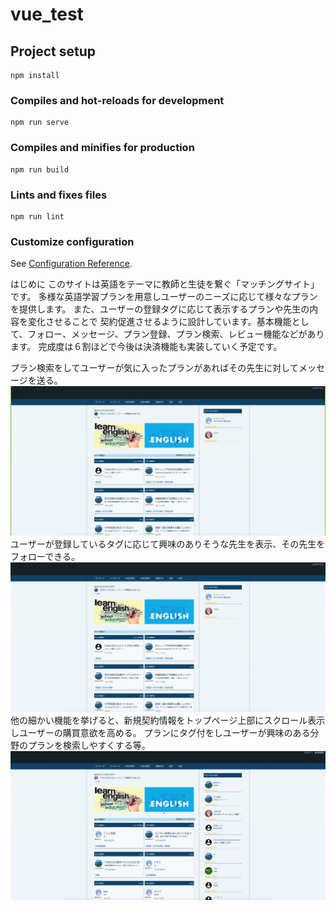 # vue_test

## Project setup
```
npm install
```

### Compiles and hot-reloads for development
```
npm run serve
```

### Compiles and minifies for production
```
npm run build
```

### Lints and fixes files
```
npm run lint
```

### Customize configuration
See [Configuration Reference](https://cli.vuejs.org/config/).

はじめに
このサイトは英語をテーマに教師と生徒を繋ぐ「マッチングサイト」です。
多様な英語学習プランを用意しユーザーのニーズに応じて様々なプランを提供します。
また、ユーザーの登録タグに応じて表示するプランや先生の内容を変化させることで
契約促進させるように設計しています。基本機能として、フォロー、メッセージ、プラン登録、プラン検索、レビュー機能などがあります。
完成度は６割ほどで今後は決済機能も実装していく予定です。

プラン検索をしてユーザーが気に入ったプランがあればその先生に対してメッセージを送る。
![movie](https://github.com/creater0820/enlish-tutor-vue/blob/my-branch/movie/top-to-message.gif)
ユーザーが登録しているタグに応じて興味のありそうな先生を表示、その先生をフォローできる。
![movie](https://github.com/creater0820/enlish-tutor-vue/blob/my-branch/movie/follow.gif)
他の細かい機能を挙げると、新規契約情報をトップページ上部にスクロール表示しユーザーの購買意欲を高める。
プランにタグ付をしユーザーが興味のある分野のプランを検索しやすくする等。
![movie](https://github.com/creater0820/enlish-tutor-vue/blob/my-branch/movie/timeline.gif)
